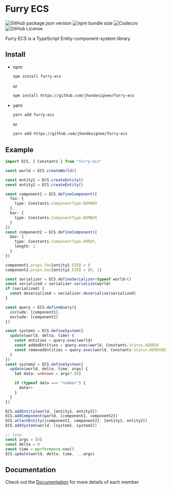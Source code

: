 # Furry ECS

![GitHub package.json version](https://img.shields.io/github/package-json/v/jhondesignee/furry-ecs)
![npm bundle size](https://img.shields.io/bundlephobia/minzip/furry-ecs)
![Codecov](https://img.shields.io/codecov/c/github/jhondesignee/furry-ecs)
![GitHub License](https://img.shields.io/github/license/jhondesignee/furry-ecs)

Furry ECS is a TypeScript Entity-component-system library

## Install

- npm

  ```bash
  npm install furry-ecs
  ```

  or

  ```bash
  npm install https://github.com/jhondesignee/furry-ecs
  ```

- yarn

  ```bash
  yarn add furry-ecs
  ```

  or

  ```bash
  yarn add https://github.com/jhondesignee/furry-ecs
  ```

## Example

```typescript
import ECS, { Constants } from "furry-ecs"

const world = ECS.createWorld()

const entity1 = ECS.createEntity()
const entity2 = ECS.createEntity()

const component1 = ECS.defineComponent({
  foo: {
    type: Constants.ComponentType.NUMBER
  },
  bar: {
    type: Constants.ComponentType.NUMBER
  }
})
const component2 = ECS.defineComponent({
  baz: {
    type: Constants.ComponentType.ARRAY,
    length: 2
  }
})

component1.props.foo[entity1.EID] = 0
component2.props.baz[entity2.EID] = [0, 1]

const serializer = ECS.defineSerializer<typeof world>()
const serialized = serializer.serialize(world)
if (serialized) {
  const deserialized = serializer.deserialize(serialized)
}

const query = ECS.defineQuery({
  include: [component1],
  exclude: [component2]
})

const system1 = ECS.defineSystem({
  update(world, delta, time) {
    const entities = query.exec(world)
    const addedEntities = query.exec(world, Constants.Status.ADDED)
    const removedEntities = query.exec(world, Constants.Status.REMOVED)
  }
})
const system2 = ECS.defineSystem({
  update(world, delta, time, args) {
    let data: unknown = args?.[0]

    if (typeof data === "number") {
      data++
    }
  }
})

ECS.addEntity(world, [entity1, entity2])
ECS.addComponent(world, [component1, component2])
ECS.attachEntity([component1, component2], [entity1, entity2])
ECS.addSystem(world, [system1, system2])

// loop
const args = [0]
const delta = 0
const time = performance.now()
ECS.update(world, delta, time, ...args)
```

## Documentation

Check out the [Documentation](DOCS.md) for more details of each member
